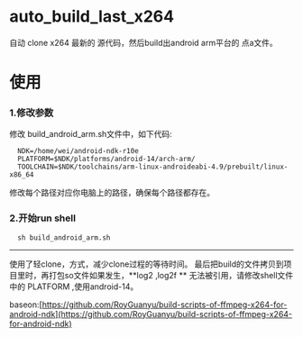 # auto_build_last_x264
自动 clone x264 最新的 源代码，然后build出android arm平台的 点a文件。

# 使用
###  1.修改参数
修改 build_android_arm.sh文件中，如下代码:
```
  NDK=/home/wei/android-ndk-r10e
  PLATFORM=$NDK/platforms/android-14/arch-arm/
  TOOLCHAIN=$NDK/toolchains/arm-linux-androideabi-4.9/prebuilt/linux-x86_64
```
修改每个路径对应你电脑上的路径，确保每个路径都存在。


### 2.开始run shell
```
  sh build_android_arm.sh
```

-------------------------
使用了轻clone，方式，减少clone过程的等待时间。
最后把build的文件拷贝到项目里时，再打包so文件如果发生，**log2 ,log2f ** 无法被引用，请修改shell文件中的 PLATFORM ,使用android-14。

baseon:[https://github.com/RoyGuanyu/build-scripts-of-ffmpeg-x264-for-android-ndk](https://github.com/RoyGuanyu/build-scripts-of-ffmpeg-x264-for-android-ndk)
